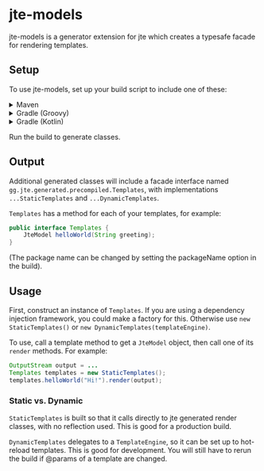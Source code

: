 # jte-models

jte-models is a generator extension for jte which creates a typesafe facade for rendering templates.

## Setup

To use jte-models, set up your build script to include one of these:

<details>
<summary>Maven</summary>

```xml
            <plugin>
                <groupId>gg.jte</groupId>
                <artifactId>jte-maven-plugin</artifactId>
                <version>${jte.version}</version>
                <configuration>
                    <sourceDirectory>${basedir}/src/main/jte</sourceDirectory>
                    <contentType>Html</contentType>
                    <extensions>
                        <extension>
                            <className>gg.jte.models.generator.ModelExtension</className>
                            <!-- optional settings to include annotations on generated classes:
                            <settings>
                                <interfaceAnnotation>@foo.bar.MyAnnotation</interfaceAnnotation>
                                <implementationAnnotation>@foo.bar.MyAnnotation</implementationAnnotation>
                            </settings>
                            -->
                        </extension>
                    </extensions>
                </configuration>
                <executions>
                    <execution>
                        <phase>generate-sources</phase>
                        <goals>
                            <goal>generate</goal>
                        </goals>
                    </execution>
                </executions>
                <dependencies>
                    <dependency>
                        <groupId>gg.jte</groupId>
                        <artifactId>jte-models</artifactId>
                        <version>${jte.version}</version>
                    </dependency>
                </dependencies>
            </plugin>
```
</details>

<details>
<summary>Gradle (Groovy)</summary>

```groovy
plugins {
    id 'gg.jte.gradle' version '${jte.version}'
}

dependencies {
    implementation 'gg.jte:jte-runtime:${jte.version}'
    jteGenerate 'gg.jte:jte-models:${jte.version}'
}

jte {
    generate()
    binaryStaticContent = true
    jteExtension 'gg.jte.models.generator.ModelExtension'
    // or to add annotations to generated classes:
    /*
    jteExtension('gg.jte.models.generator.ModelExtension') {
        property('interfaceAnnotation', '@foo.bar.MyAnnotation')
        property('implementationAnnotation', '@foo.bar.MyAnnotation')
    }
     */
}

```
</details>

<details>
<summary>Gradle (Kotlin)</summary>

```kotlin
plugins {
    id("gg.jte.gradle") version "${jte.version}"
}

dependencies {
    implementation("gg.jte:jte-runtime:${jte.version}")
    jteGenerate("gg.jte:jte-models:${jte.version}")
}

jte {
    generate()
    binaryStaticContent.set(true)
    jteExtension("gg.jte.models.generator.ModelExtension")
    // or to add annotations to generated classes:
    /*
    jteExtension("gg.jte.models.generator.ModelExtension") {
        property("interfaceAnnotation", "@foo.bar.MyAnnotation")
        property("implementationAnnotation", "@foo.bar.MyAnnotation")
    }
     */
}

```
</details>

Run the build to generate classes.

## Output
Additional generated classes will include a facade interface named `gg.jte.generated.precompiled.Templates`, with implementations `...StaticTemplates` and `...DynamicTemplates`.

`Templates` has a method for each of your templates, for example:

```java
public interface Templates {
    JteModel helloWorld(String greeting);
}
```

(The package name can be changed by setting the packageName option in the build).

## Usage

First, construct an instance of `Templates`. If you are using a dependency injection framework, you could make a factory for this. Otherwise use `new StaticTemplates()` or `new DynamicTemplates(templateEngine)`.

To use, call a template method to get a `JteModel` object, then call one of its `render` methods. For example:

```java
OutputStream output = ...
Templates templates = new StaticTemplates();
templates.helloWorld("Hi!").render(output);
```

### Static vs. Dynamic

`StaticTemplates` is built so that it calls directly to jte generated render classes, with no reflection used. This is good for a production build.

`DynamicTemplates` delegates to a `TemplateEngine`, so it can be set up to hot-reload templates. This is good for development. You will still have to rerun the build if @params of a template are changed.